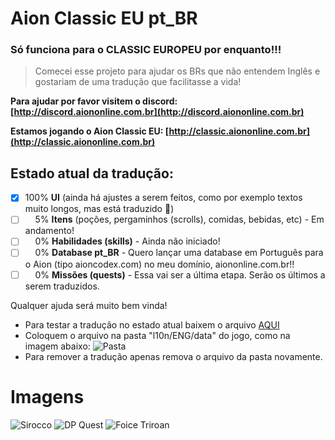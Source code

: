 # Aion Classic EU pt_BR

### Só funciona para o CLASSIC EUROPEU por enquanto!!!

> Comecei esse projeto para ajudar os BRs que não entendem Inglês e gostariam de uma tradução que facilitasse a vida!

**Para ajudar por favor visitem o discord: [http://discord.aiononline.com.br](http://discord.aiononline.com.br)**

**Estamos jogando o Aion Classic EU: [http://classic.aiononline.com.br](http://classic.aiononline.com.br)**

## Estado atual da tradução:
- [x] 100% **UI** (ainda há ajustes a serem feitos, como por exemplo textos muito longos, mas está traduzido :tada:)
- [ ] &nbsp;&nbsp;&nbsp;&nbsp;5% **Itens** (poções, pergaminhos (scrolls), comidas, bebidas, etc) - Em andamento!
- [ ] &nbsp;&nbsp;&nbsp;&nbsp;0% **Habilidades (skills)** - Ainda não iniciado!
- [ ] &nbsp;&nbsp;&nbsp;&nbsp;0% **Database pt_BR** - Quero lançar uma database em Português para o Aion (tipo aioncodex.com) no meu domínio, aiononline.com.br!!
- [ ] &nbsp;&nbsp;&nbsp;&nbsp;0% **Missões (quests)** - Essa vai ser a última etapa. Serão os últimos a serem traduzidos.

Qualquer ajuda será muito bem vinda!

- Para testar a tradução no estado atual baixem o arquivo [AQUI](https://github.com/giordanidev/aion-classic-ptbr/tree/main/_arquivo)
- Coloquem o arquivo na pasta "l10n/ENG/data" do jogo, como na imagem abaixo:
![Pasta](https://i.imgur.com/2YwIkRS.png)
- Para remover a tradução apenas remova o arquivo da pasta novamente.

# Imagens
![Sirocco](https://imgur.com/PK3elax.png)
![DP Quest](https://imgur.com/fn51O0Z.png)
![Foice Triroan](https://i.imgur.com/yjWkAdt.png)
